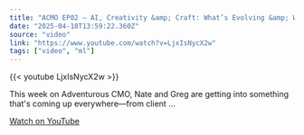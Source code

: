 ```yaml
---
title: "ACMO EP02 – AI, Creativity &amp; Craft: What’s Evolving &amp; What Still Counts"
date: "2025-04-18T13:59:22.360Z"
source: "video"
link: "https://www.youtube.com/watch?v=LjxIsNycX2w"
tags: ["video", "ml"]
---
```


{{< youtube LjxIsNycX2w >}}

This week on Adventurous CMO, Nate and Greg are getting into something that's coming up everywhere—from client ...

[Watch on YouTube](https://www.youtube.com/watch?v=LjxIsNycX2w)
